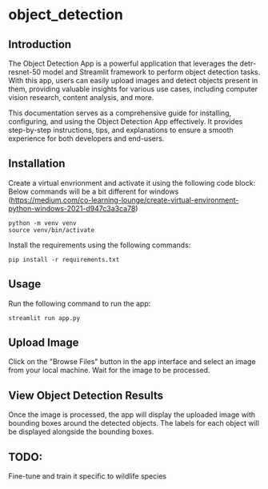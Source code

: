 # object_detection

## Introduction
The Object Detection App is a powerful application that leverages the detr-resnet-50 model and Streamlit framework to perform object detection tasks. With this app, users can easily upload images and detect objects present in them, providing valuable insights for various use cases, including computer vision research, content analysis, and more.

This documentation serves as a comprehensive guide for installing, configuring, and using the Object Detection App effectively. It provides step-by-step instructions, tips, and explanations to ensure a smooth experience for both developers and end-users.

## Installation
Create a virtual envrionment and activate it using the following code block:
Below commands will be a bit different for windows (https://medium.com/co-learning-lounge/create-virtual-environment-python-windows-2021-d947c3a3ca78)

```
python -m venv venv
source venv/bin/activate
```

Install the requirements using the following commands:

```
pip install -r requirements.txt
```

## Usage
Run the following command to run the app:
```
streamlit run app.py
```

## Upload Image
Click on the "Browse Files" button in the app interface and select an image from your local machine. Wait for the image to be processed.

## View Object Detection Results
Once the image is processed, the app will display the uploaded image with bounding boxes around the detected objects. The labels for each object will be displayed alongside the bounding boxes.

## TODO:
Fine-tune and train it specific to wildlife species